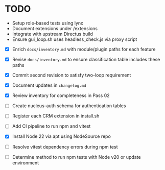 # TODO

- Setup role-based tests using lynx
- Document extensions under /extensions
- Integrate with upstream Directus build
- Ensure gui_loop.sh uses headless_check.js via proxy script

- [x] Enrich `docs/inventory.md` with module/plugin paths for each feature
- [x] Revise `docs/inventory.md` to ensure classification table includes these paths
- [x] Commit second revision to satisfy two-loop requirement
- [x] Document updates in `changelog.md`
- [x] Review inventory for completeness in Pass 02
- [ ] Create nucleus-auth schema for authentication tables
- [ ] Register each CRM extension in install.sh
- [ ] Add CI pipeline to run npm and vitest

- [x] Install Node 22 via apt using NodeSource repo
- [ ] Resolve vitest dependency errors during npm test
- [ ] Determine method to run npm tests with Node v20 or update environment
